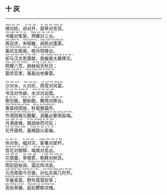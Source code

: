 ## 十 灰
---
<div>

<p>
<ruby><rb> 增对损，闭对开，碧草对苍苔。 </rb> <rt>zēng  duì  sǔn ， bì  duì  kāi ， bì  cǎo  duì  cāng  tái 。</rt></ruby><BR>
<ruby><rb> 书籤对笔架，两曜对三台。 </rb> <rt>shū  qiān  duì  bǐ  jià ， liǎng  yào  duì  sān  tái 。</rt></ruby><BR>
<ruby><rb> 周召虎，宋桓魋，阆苑对蓬莱。 </rb> <rt>zhōu  zhào  hǔ ， sòng  huán  tuí ， làng  yuàn  duì  péng  lái 。</rt></ruby><BR>
<ruby><rb> 薰风生殿阁，皓月照楼台。 </rb> <rt>xūn  fēng  shēng  diàn  gé ， hào  yuè  zhào  lóu  tái 。</rt></ruby><BR>
<ruby><rb> 却马汉文思罢献，吞蝗唐太冀移灾。 </rb> <rt>què  mǎ  hàn  wén  sī  bà  xiàn ， tūn  huáng  táng  tài  jì  yí  zāi 。</rt></ruby><BR>
<ruby><rb> 照耀八荒，赫赫丽天秋日； </rb> <rt>zhào  yào  bā  huāng ， hè  hè  lì  tiān  qiū  rì ；</rt></ruby><BR>
<ruby><rb> 震惊百里，轰轰出地春雷。 </rb> <rt>zhèn  jīng  bǎi  lǐ ， hōng  hōng  chū  dì  chūn  léi 。</rt></ruby><BR></p>

<p>
<ruby><rb> 沙对水，火对灰，雨雪对风雷。 </rb> <rt>shā  duì  shuǐ ， huǒ  duì  huī ， yǔ  xuě  duì  fēng  léi 。</rt></ruby><BR>
<ruby><rb> 书淫对传癖，水浒对岩隈。 </rb> <rt>shū  yín  duì  chuán  pǐ ， shuǐ  hǔ  duì  yán  wēi 。</rt></ruby><BR>
<ruby><rb> 歌旧曲，酿新醅，舞馆对歌台。 </rb> <rt>gē  jiù  qū ， niàng  xīn  pēi ， wǔ  guǎn  duì  gē  tái 。</rt></ruby><BR>
<ruby><rb> 春棠经雨放，秋菊傲霜开。 </rb> <rt>chūn  táng  jīng  yǔ  fàng ， qiū  jú  ào  shuāng  kāi 。</rt></ruby><BR>
<ruby><rb> 作酒固难忘麴櫱，调羹必要用盐梅。 </rb> <rt>zuò  jiǔ  gù  nán  wàng  qū  niè ， diào  gēng  bì  yào  yòng  yán  méi 。</rt></ruby><BR>
<ruby><rb> 月满庾楼，据胡牀而可玩； </rb> <rt>yuè  mǎn  yǔ  lóu ， jù  hú  chuáng  ér  kě  wán ；</rt></ruby><BR>
<ruby><rb> 花开唐苑，轰羯鼓以奚催。 </rb> <rt>huā  kāi  táng  yuàn ， hōng  jié  gǔ  yǐ  xī  cuī 。</rt></ruby><BR></p>

<p>
<ruby><rb> 休对咎，福对灾，象箸对犀杯。 </rb> <rt>xiū  duì  jiù ， fú  duì  zāi ， xiàng  zhù  duì  xī  bēi 。</rt></ruby><BR>
<ruby><rb> 宫花对御柳，峻阁对高台。 </rb> <rt>gōng  huā  duì  yù  liǔ ， jùn  gé  duì  gāo  tái 。</rt></ruby><BR>
<ruby><rb> 花蓓蕾，草根荄，剔藓对剜苔。 </rb> <rt>huā  bèi  lěi ， cǎo  gēn  gāi ， tī  xiǎn  duì  wān  tái 。</rt></ruby><BR>
<ruby><rb> 雨前庭蚁闹，霜后阵鸿哀。 </rb> <rt>yǔ  qián  tíng  yǐ  nào ， shuāng  hòu  zhèn  hóng  āi 。</rt></ruby><BR>
<ruby><rb> 元亮南窗今日傲，孙弘东阁几时开。 </rb> <rt>yuán  liàng  nán  chuāng  jīn  rì  ào ， sūn  hóng  dōng  gé  jǐ  shí  kāi 。</rt></ruby><BR>
<ruby><rb> 平展青茵，野外茸茸软草； </rb> <rt>píng  zhǎn  qīng  yīn ， yě  wài  róng  róng  ruǎn  cǎo ；</rt></ruby><BR>
<ruby><rb> 高张翠幄，庭前鬱郁凉槐。 </rb> <rt>gāo  zhāng  cuì  wò ， tíng  qián  yù  yù  liáng  huái 。</rt></ruby><BR></p>

</div>
